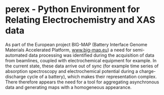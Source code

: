 # perex - Python Environment for Relating Electrochemistry and XAS data
As part of the European project BIG-MAP (Battery Interface Genome Materials Accelerated Platform, www.big-map.eu) a need for semi-automated data processing was identified during the acquisition of data from beamlines, coupled with electrochemical equipment for example. In the current state, these data arrive out of sync (for example time series of absorption spectroscopy and electrochemical potential during a charge-discharge cycle of a battery), which makes their representation complex. There therefore appears the need for a tool for aggregating asynchronous data and generating maps with a homogeneous appearance.
